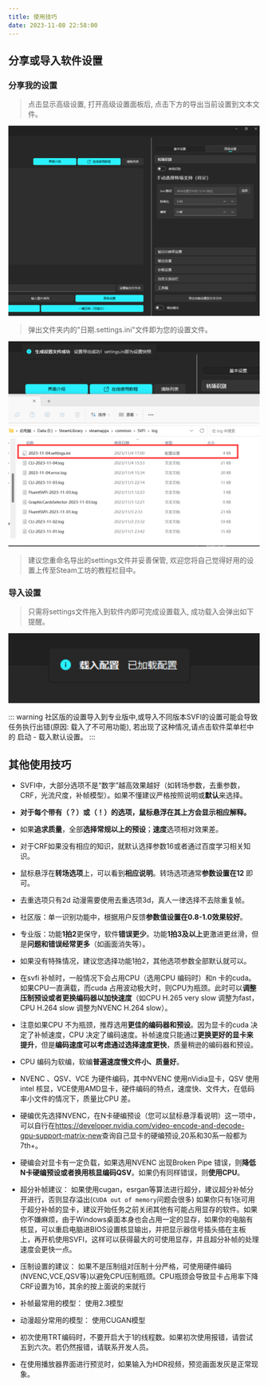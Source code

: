```yaml
---
title: 使用技巧
date: 2023-11-08 22:58:00
---
```


## 分享或导入软件设置

### 分享我的设置

> 点击显示高级设置, 打开高级设置面板后, 点击下方的导出当前设置到文本文件。

<!-- ![img](/Statics/UserGuide/41.png) -->
![img](/Statics/UserGuide/62.png)

> 弹出文件夹内的"日期.settings.ini"文件即为您的设置文件。

<!-- ![img](/Statics/UserGuide/42.png) -->
![img](/Statics/UserGuide/63.png)

> 建议您重命名导出的settings文件并妥善保管, 欢迎您将自己觉得好用的设置上传至Steam工坊的教程栏目中。

### 导入设置

> 只需将settings文件拖入到软件内即可完成设置载入, 成功载入会弹出如下提醒。

<!-- ![img](/Statics/UserGuide/43.png) -->
![img](/Statics/UserGuide/64.png)

::: warning
社区版的设置导入到专业版中,或导入不同版本SVFI的设置可能会导致任务执行出错(原因: 载入了不可用功能),
若出现了这种情况,请点击软件菜单栏中的 启动 - 载入默认设置。
:::


## 其他使用技巧

- SVFI中，大部分选项不是“数字”越高效果越好（如转场参数，去重参数，CRF，光流尺度，补帧模型）。如果不懂建议严格按照说明或**默认**来选择。
- **对于每个带有（？）或（！）的选项，鼠标悬浮在其上方会显示相应解释。**
- 如果**追求质量**，全部**选择常规以上的预设**；**速度**选项相对效果差。
- 对于CRF如果没有相应的知识，就默认选择参数16或者通过百度学习相关知识。
- 鼠标悬浮在**转场选项**上，可以看到**相应说明**。转场选项通常**参数设置在12** 即可。
- 去重选项只有2d 动漫需要使用去重选项3d，真人一律选择不去除重复帧。
- 社区版：单一识别功能中，根据用户反馈**参数值设置在0.8-1.0效果较好**。
- 专业版：功能**1拍2**更保守，软件**错误更少**。功能**1拍3及以上**更激进更丝滑，但是**问题和错误经常更多**（如画面消失等）。
- 如果没有特殊情况，建议您选择功能1拍2，其他选项参数全部默认就可以。
- 在svfi 补帧时，一般情况下会占用CPU（选用CPU 编码时）和n 卡的cuda。如果CPU一直满载，而cuda 占用波动极大时，则CPU为瓶颈。此时可以**调整压制预设或者更换编码器以加快速度**（如CPU H.265 very slow 调整为fast，CPU H.264 slow 调整为NVENC H.264 slow）。
- 注意如果CPU 不为瓶颈，推荐选用**更佳的编码器和预设**。因为显卡的cuda 决定了补帧速度，CPU 决定了编码速度。补帧速度只能通过**更换更好的显卡来提升**，但是**编码速度可以考虑通过选择速度更快**，质量稍逊的编码器和预设。
- CPU 编码为软编，软编**普遍速度慢文件小、质量好**。
- NVENC 、QSV、VCE 为硬件编码，其中NVENC 使用nVidia显卡，QSV 使用intel 核显，VCE使用AMD显卡，硬件编码的特点，速度快、文件大，在低码率小文件的情况下，质量比CPU 差。
- 硬编优先选择NVENC，在N卡硬编预设（您可以鼠标悬浮看说明）这一项中，可以自行在<https://developer.nvidia.com/video-encode-and-decode-gpu-support-matrix-new>查询自己显卡的硬编预设,20系和30系一般都为7th+。
- 硬编会对显卡有一定负载，如果选用NVENC 出现Broken Pipe 错误，则**降低N卡硬编预设或者换用核显编码QSV**。如果仍有同样错误，则**使用CPU**。

- 超分补帧建议：
如果使用cugan，esrgan等算法进行超分，建议超分补帧分开进行，否则显存溢出(`CUDA out of memory`问题会很多)
如果你只有1张可用于超分补帧的显卡，建议开始任务之前关闭其他有可能占用显存的软件。如果你不嫌麻烦，由于Windows桌面本身也会占用一定的显存，如果你的电脑有核显，可以重启电脑进BIOS设置核显输出，并把显示器信号插头插在主板上，再开机使用SVFI，这样可以获得最大的可使用显存，并且超分补帧的处理速度会更快一点。
- 压制设置的建议：
如果不是压制组对压制十分严格，可使用硬件编码(NVENC,VCE,QSV等)以避免CPU压制瓶颈。CPU瓶颈会导致显卡占用率下降
CRF设置为16，其余的按上面说的来就行
- 补帧最常用的模型：
使用2.3模型
- 动漫超分常用的模型：
使用CUGAN模型
- 初次使用TRT编码时，不要开启大于1的线程数。如果初次使用报错，请尝试五到六次。若仍然报错，请联系开发人员。
- 在使用播放器界面进行预览时，如果输入为HDR视频，预览画面发灰是正常现象。